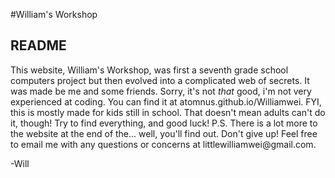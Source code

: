 #William's Workshop
 <link rel="stylesheet" href="readme.css">
<h2>README</h2>
<p>This website, William's Workshop, was first a seventh grade school computers project but then evolved into a complicated web of secrets. It was made be me and some friends. Sorry, it's not <i>that</i> good, i'm not very experienced at coding. You can find it at atomnus.github.io/Williamwei. FYI, this is mostly made for kids still in school. That doesn't mean adults can't do it, though! Try to find everything, and good luck! P.S. There is a lot more to the website at the end of the... well, you'll find out. Don't give up! Feel free to email me with any questions or concerns at littlewilliamwei@gmail.com. 

-Will</p>
